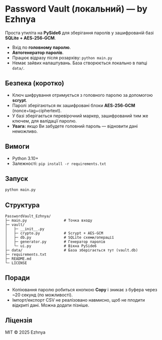 # Password Vault (локальний) — by Ezhnya

Проста утиліта на **PySide6** для зберігання паролів у зашифрованій базі **SQLite + AES‑256‑GCM**.
- Вхід по **головному паролю**.
- **Автогенератор паролів**.
- Працює відразу після розархіву: `python main.py`
- Немає зайвих налаштувань. База створюється локально в папці `data/`.

## Безпека (коротко)
- Ключ шифрування отримується з головного паролю за допомогою **scrypt**.
- Паролі зберігаються як зашифровані блоки **AES‑256‑GCM** (nonce+tag+ciphertext).
- У базі зберігається перевірочний маркер, зашифрований тим же ключем, для валідації паролю.
- **Увага:** якщо Ви забудете головний пароль — відновити дані неможливо.

## Вимоги
- Python 3.10+
- Залежності: `pip install -r requirements.txt`

## Запуск
```bash
python main.py
```

## Структура
```
PasswordVault_Ezhnya/
├─ main.py                 # Точка входу
├─ vault/
│   ├─ __init__.py
│   ├─ crypto.py           # Scrypt + AES-GCM
│   ├─ db.py               # SQLite схеми/операції
│   ├─ generator.py        # Генератор паролів
│   └─ ui.py               # Вікна PySide6
├─ data/                   # База зберігається тут (vault.db)
├─ requirements.txt
├─ README.md
└─ LICENSE
```

## Поради
- Копіювання паролю робиться кнопкою **Copy** і зникає з буфера через ~20 секунд (по можливості).
- Імпорт/експорт CSV не реалізовано навмисно, щоб не плодити відкриті дані. Можна додати пізніше.

## Ліцензія
MIT © 2025 Ezhnya
